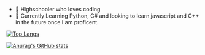 - 👋 Highschooler who loves coding
- 👀 Currently Learning Python, C# and looking to learn javascript and C++ in the future once I'am proficent.

[![Top Langs](https://github-readme-stats.vercel.app/api/top-langs/?username=Stratia&hide=tcl)](https://github.com/Stratia/github-readme-stats)

[![Anurag's GitHub stats](https://github-readme-stats.vercel.app/api?username=Stratia)](https://github.com/Stratia/github-readme-stats)
